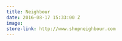 ```yaml
---
title: Neighbour
date: 2016-08-17 15:33:00 Z
image: 
store-link: http://www.shopneighbour.com
---
```


